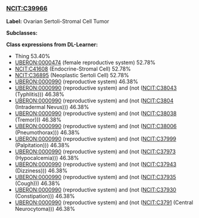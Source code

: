 
### [NCIT:C39966](http://purl.obolibrary.org/obo/NCIT_C39966)
**Label:** Ovarian Sertoli-Stromal Cell Tumor

**Subclasses:** 

**Class expressions from DL-Learner:**

- Thing 53.40%
- [UBERON:0000474](http://purl.obolibrary.org/obo/UBERON_0000474) (female reproductive system) 52.78%
- [NCIT:C41608](http://purl.obolibrary.org/obo/NCIT_C41608) (Endocrine-Stromal Cell) 52.78%
- [NCIT:C36895](http://purl.obolibrary.org/obo/NCIT_C36895) (Neoplastic Sertoli Cell) 52.78%
- [UBERON:0000990](http://purl.obolibrary.org/obo/UBERON_0000990) (reproductive system) 46.38%
- [UBERON:0000990](http://purl.obolibrary.org/obo/UBERON_0000990) (reproductive system) and (not ([NCIT:C38043](http://purl.obolibrary.org/obo/NCIT_C38043) (Typhlitis))) 46.38%
- [UBERON:0000990](http://purl.obolibrary.org/obo/UBERON_0000990) (reproductive system) and (not ([NCIT:C3804](http://purl.obolibrary.org/obo/NCIT_C3804) (Intradermal Nevus))) 46.38%
- [UBERON:0000990](http://purl.obolibrary.org/obo/UBERON_0000990) (reproductive system) and (not ([NCIT:C38038](http://purl.obolibrary.org/obo/NCIT_C38038) (Tremor))) 46.38%
- [UBERON:0000990](http://purl.obolibrary.org/obo/UBERON_0000990) (reproductive system) and (not ([NCIT:C38006](http://purl.obolibrary.org/obo/NCIT_C38006) (Pneumothorax))) 46.38%
- [UBERON:0000990](http://purl.obolibrary.org/obo/UBERON_0000990) (reproductive system) and (not ([NCIT:C37999](http://purl.obolibrary.org/obo/NCIT_C37999) (Palpitation))) 46.38%
- [UBERON:0000990](http://purl.obolibrary.org/obo/UBERON_0000990) (reproductive system) and (not ([NCIT:C37973](http://purl.obolibrary.org/obo/NCIT_C37973) (Hypocalcemia))) 46.38%
- [UBERON:0000990](http://purl.obolibrary.org/obo/UBERON_0000990) (reproductive system) and (not ([NCIT:C37943](http://purl.obolibrary.org/obo/NCIT_C37943) (Dizziness))) 46.38%
- [UBERON:0000990](http://purl.obolibrary.org/obo/UBERON_0000990) (reproductive system) and (not ([NCIT:C37935](http://purl.obolibrary.org/obo/NCIT_C37935) (Cough))) 46.38%
- [UBERON:0000990](http://purl.obolibrary.org/obo/UBERON_0000990) (reproductive system) and (not ([NCIT:C37930](http://purl.obolibrary.org/obo/NCIT_C37930) (Constipation))) 46.38%
- [UBERON:0000990](http://purl.obolibrary.org/obo/UBERON_0000990) (reproductive system) and (not ([NCIT:C3791](http://purl.obolibrary.org/obo/NCIT_C3791) (Central Neurocytoma))) 46.38%


